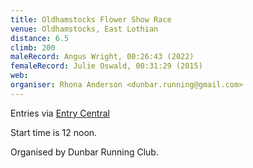 ```yaml
---
title: Oldhamstocks Flower Show Race
venue: Oldhamstocks, East Lothian
distance: 6.5
climb: 200
maleRecord: Angus Wright, 00:26:43 (2022)
femaleRecord: Julie Oswald, 00:31:29 (2015)
web: 
organiser: Rhona Anderson <dunbar.running@gmail.com>
---
```


Entries via [Entry Central](https://www.entrycentral.com/event/112061)
 
Start time is 12 noon.

Organised by Dunbar Running Club.
